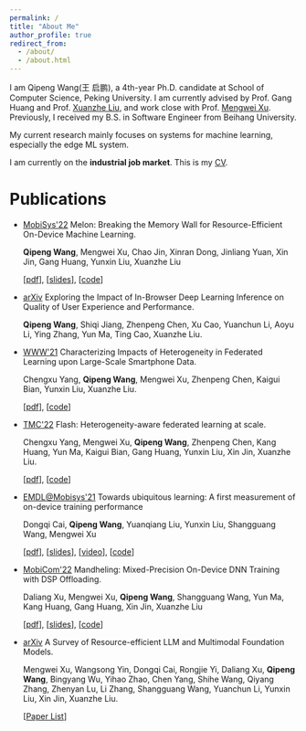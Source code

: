 ```yaml
---
permalink: /
title: "About Me"
author_profile: true
redirect_from: 
  - /about/
  - /about.html
---
```




I am Qipeng Wang(王 启鹏), a 4th-year Ph.D. candidate at School of Computer Science, Peking University. I am currently advised by Prof. Gang Huang and Prof. [Xuanzhe Liu](https://liuxuanzhe.com/), and work close with Prof. [Mengwei Xu](https://xumengwei.github.io/index.html). Previously, I received my B.S. in Software Engineer from Beihang University.

My current research mainly focuses on systems for machine learning, especially the edge ML system.

I am currently on the **industrial job market**. This is my [CV](../files/cv.pdf).

# Publications

- [MobiSys'22](https://dl.acm.org/doi/abs/10.1145/3498361.3538928) Melon: Breaking the Memory Wall for Resource-Efficient On-Device Machine Learning.

  **Qipeng Wang**, Mengwei Xu, Chao Jin, Xinran Dong, Jinliang Yuan, Xin Jin, Gang Huang, Yunxin Liu, Xuanzhe Liu

  \[[pdf](../files/mobisys22-paper.pdf)\], \[[slides](../files/mobisys22-slides.pdf)\], \[[code](https://github.com/qipengwang/Melon)\]

- [arXiv](https://arxiv.org/pdf/2402.05981) Exploring the Impact of In-Browser Deep Learning Inference on Quality of User Experience and Performance.

  **Qipeng Wang**, Shiqi Jiang, Zhenpeng Chen, Xu Cao, Yuanchun Li, Aoyu Li, Ying Zhang, Yun Ma, Ting Cao, Xuanzhe Liu.

- [WWW'21](https://dl.acm.org/doi/pdf/10.1145/3442381.3449851) Characterizing Impacts of Heterogeneity in Federated Learning upon Large-Scale Smartphone Data.
  
  Chengxu Yang, **Qipeng Wang**, Mengwei Xu, Zhenpeng Chen, Kaigui Bian, Yunxin Liu, Xuanzhe Liu.

  \[[pdf](../files/www21-paper.pdf)\], \[[code](https://github.com/PKU-Chengxu/FLASH)\]

- [TMC'22](https://ieeexplore.ieee.org/abstract/document/9917556/) Flash: Heterogeneity-aware federated learning at scale.

  Chengxu Yang, Mengwei Xu, **Qipeng Wang**, Zhenpeng Chen, Kang Huang, Yun Ma, Kaigui Bian, Gang Huang, Yunxin Liu, Xin Jin, Xuanzhe Liu.

  \[[pdf](../files/tmc22-paper.pdf)\], \[[code](https://github.com/PKU-Chengxu/FLASH)\]

- [EMDL@Mobisys'21](https://dl.acm.org/doi/abs/10.1145/3469116.3470009) Towards ubiquitous learning: A first measurement of on-device training performance 
  
  Dongqi Cai, **Qipeng Wang**, Yuanqiang Liu, Yunxin Liu, Shangguang Wang, Mengwei Xu
  
  \[[pdf](../files/emdl21-paper.pdf)\], \[[slides](../files/emdl21-slides.pdf)\], \[[video](https://www.youtube.com/watch?v=oZWKZ0VBNkQ&t=937s)\], \[[code](https://github.com/UbiquitousLearning/Benchmark-On-Device-Training)\]

- [MobiCom'22](https://dl.acm.org/doi/abs/10.1145/3495243.3560545) Mandheling: Mixed-Precision On-Device DNN Training with DSP Offloading.

  Daliang Xu, Mengwei Xu, **Qipeng Wang**, Shangguang Wang, Yun Ma, Kang Huang, Gang Huang, Xin Jin, Xuanzhe Liu

  \[[pdf](../files/mobicom22-paper.pdf)\], \[[slides](../files/mobicom22-slides.pdf)\], \[[code](https://github.com/UbiquitousLearning/Mandheling-DSP-Training)\]

- [arXiv](https://arxiv.org/pdf/2401.08092.pdf) A Survey of Resource-efficient LLM and Multimodal Foundation Models.

  Mengwei Xu, Wangsong Yin, Dongqi Cai, Rongjie Yi, Daliang Xu, **Qipeng Wang**, Bingyang Wu, Yihao Zhao, Chen Yang, Shihe Wang, Qiyang Zhang, Zhenyan Lu, Li Zhang, Shangguang Wang, Yuanchun Li, Yunxin Liu, Xin Jin, Xuanzhe Liu.

  \[[Paper List](https://github.com/UbiquitousLearning/Efficient_Foundation_Model_Survey)\]



